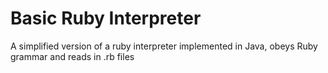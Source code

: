 Basic Ruby Interpreter
===================

A simplified version of a ruby interpreter implemented in Java, obeys Ruby grammar and reads in .rb files
